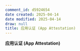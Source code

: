 ```yaml
---
comment_id: d5924654
date created: 2025-04-14
date modified: 2025-04-14
draw: null
title: 应用认证 (App Attestation)
---
```

**应用认证 (App Attestation)**
